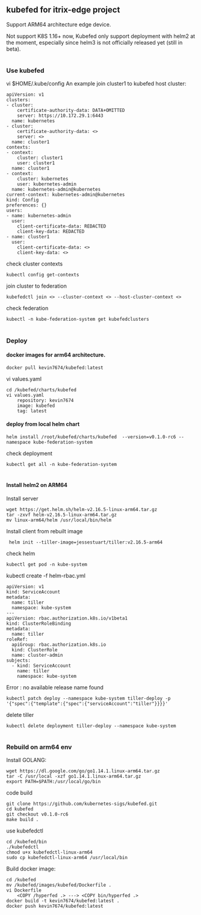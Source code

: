 ## kubefed for itrix-edge project
Support ARM64 architecture edge device.

Not support K8S 1.16+ now, Kubefed only support deployment with helm2 at the moment, especially since helm3 is not officially released yet (still in beta).

#
### Use kubefed

vi $HOME/.kube/config
An example join cluster1 to kubefed host cluster: 

```
apiVersion: v1
clusters:
- cluster:
    certificate-authority-data: DATA+OMITTED
    server: https://10.172.29.1:6443
  name: kubernetes
- cluster:
    certificate-authority-data: <>
    server: <>
  name: cluster1
contexts:
- context:
    cluster: cluster1
    user: cluster1
  name: cluster1
- context:
    cluster: kubernetes
    user: kubernetes-admin
  name: kubernetes-admin@kubernetes
current-context: kubernetes-admin@kubernetes
kind: Config
preferences: {}
users:
- name: kubernetes-admin
  user:
    client-certificate-data: REDACTED
    client-key-data: REDACTED
- name: cluster1
  user:
    client-certificate-data: <>
    client-key-data: <>
```
check cluster contexts
```
kubectl config get-contexts
```
join cluster to federation
```
kubefedctl join <> --cluster-context <> --host-cluster-context <>
```
check federation
```
kubectl -n kube-federation-system get kubefedclusters
```

#
### Deploy 

#### docker images for arm64 architecture.
```
docker pull kevin7674/kubefed:latest
```
vi values.yaml
```
cd /kubefed/charts/kubefed
vi values.yaml
	repository: kevin7674
	image: kubefed
	tag: latest
```
#### deploy from local helm chart
```	
helm install /root/kubefed/charts/kubefed  --version=v0.1.0-rc6 --namespace kube-federation-system
```
check deployment
```
kubectl get all -n kube-federation-system
``` 
#
#### Install helm2 on ARM64 
Install server
```
wget https://get.helm.sh/helm-v2.16.5-linux-arm64.tar.gz
tar -zxvf helm-v2.16.5-linux-arm64.tar.gz
mv linux-arm64/helm /usr/local/bin/helm
```
Install client from rebuilt image
```
 helm init --tiller-image=jessestuart/tiller:v2.16.5-arm64
```
check helm
```
kubectl get pod -n kube-system
```
kubectl create -f helm-rbac.yml
```
apiVersion: v1
kind: ServiceAccount
metadata:
  name: tiller
  namespace: kube-system
---
apiVersion: rbac.authorization.k8s.io/v1beta1
kind: ClusterRoleBinding
metadata:
  name: tiller
roleRef:
  apiGroup: rbac.authorization.k8s.io
  kind: ClusterRole
  name: cluster-admin
subjects:
  - kind: ServiceAccount
    name: tiller
    namespace: kube-system
```
Error : no available release name found
```
kubectl patch deploy --namespace kube-system tiller-deploy -p '{"spec":{"template":{"spec":{"serviceAccount":"tiller"}}}}'
``` 
delete tiller
``` 
kubectl delete deployment tiller-deploy --namespace kube-system
``` 
# 

### Rebuild on arm64 env

Install GOLANG:
``` 
wget https://dl.google.com/go/go1.14.1.linux-arm64.tar.gz
tar -C /usr/local -xzf go1.14.1.linux-arm64.tar.gz
export PATH=$PATH:/usr/local/go/bin
``` 
code build
``` 
git clone https://github.com/kubernetes-sigs/kubefed.git
cd kubefed
git checkout v0.1.0-rc6
make build .
``` 	
use kubefedctl
``` 
cd /kubefed/bin
./kubefedctl
chmod u+x kubefedctl-linux-arm64
sudo cp kubefedctl-linux-arm64 /usr/local/bin
``` 	
Build docker image:
```
cd /kubefed
mv /kubefed/images/kubefed/Dockerfile . 
vi Dockerfile
	<COPY /hyperfed .> ---> <COPY bin/hyperfed .>
docker build -t kevin7674/kubefed:latest .
docker push kevin7674/kubefed:latest
```


